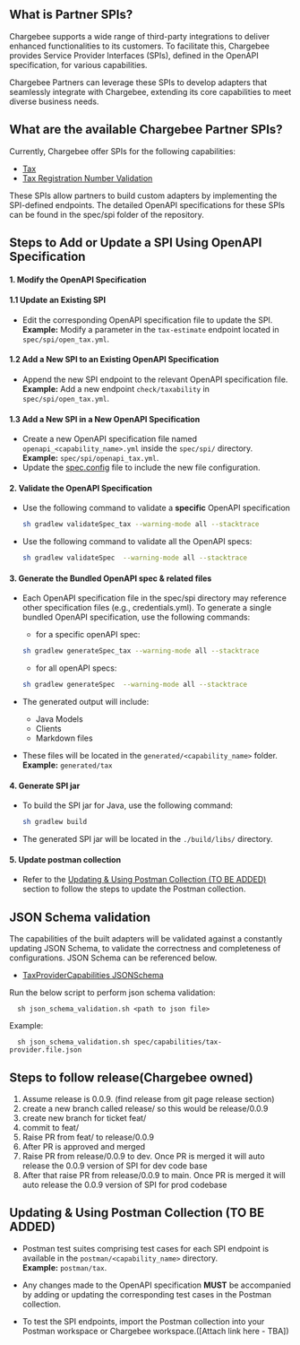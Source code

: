 ## What is Partner SPIs?
Chargebee supports a wide range of third-party integrations to deliver enhanced functionalities to its customers. To facilitate this, Chargebee provides Service Provider Interfaces (SPIs), defined in the OpenAPI specification, for various capabilities.

Chargebee Partners can leverage these SPIs to develop adapters that seamlessly integrate with Chargebee, extending its core capabilities to meet diverse business needs.


## What are the available Chargebee Partner SPIs? 
Currently, Chargebee offer SPIs for the following capabilities:

- [Tax](https://chargebee.mintlify.app/api-reference/v2/docs/Overview) <!-- should we have a better name for this? -->
- [Tax Registration Number Validation](https://chargebee.mintlify.app/api-reference/v2/docs/Overview)

These SPIs allow partners to build custom adapters by implementing the SPI-defined endpoints. The detailed OpenAPI specifications for these SPIs can be found in the spec/spi folder of the repository.

## Steps to Add or Update a SPI Using OpenAPI Specification

#### 1. Modify the OpenAPI Specification

#### 1.1 Update an Existing SPI
- Edit the corresponding OpenAPI specification file to update the SPI.  
  **Example:** Modify a parameter in the `tax-estimate` endpoint located in `spec/spi/open_tax.yml`.

#### 1.2 Add a New SPI to an Existing OpenAPI Specification
- Append the new SPI endpoint to the relevant OpenAPI specification file.  
  **Example:** Add a new endpoint `check/taxability` in `spec/spi/open_tax.yml`.

#### 1.3 Add a New SPI in a New OpenAPI Specification
- Create a new OpenAPI specification file named `openapi_<capability_name>.yml` inside the `spec/spi/` directory.  
  **Example:** `spec/spi/openapi_tax.yml`.
- Update the [spec.config](spec.config) file to include the new file configuration.


#### 2. Validate the OpenAPI Specification
- Use the following command to validate a **specific** OpenAPI specification
  ```bash
  sh gradlew validateSpec_tax --warning-mode all --stacktrace
  ```

- Use the following command to validate all the OpenAPI specs:
  ```bash
  sh gradlew validateSpec  --warning-mode all --stacktrace  
  ```

#### 3. Generate the Bundled OpenAPI spec & related files
- Each OpenAPI specification file in the spec/spi directory may reference other specification files (e.g., credentials.yml).
  To generate a single bundled OpenAPI specification, use the following commands:
  - for a specific openAPI spec:
  ```bash
  sh gradlew generateSpec_tax --warning-mode all --stacktrace
  ```

  - for all openAPI specs:
  ```bash
  sh gradlew generateSpec  --warning-mode all --stacktrace
  ```

- The generated output will include:
  - Java Models
  - Clients
  - Markdown files

- These files will be located in the `generated/<capability_name>` folder. **Example:** `generated/tax`

#### 4. Generate SPI jar
- To build the SPI jar for Java, use the following command:
  ```bash
  sh gradlew build
  ```
- The generated SPI jar will be located in the `./build/libs/` directory.

#### 5. Update postman collection
- Refer to the [Updating & Using Postman Collection (TO BE ADDED)](#updating--using-postman-collection-to-be-added) section to follow the steps to update the Postman collection.

<!--
## Getting Started

Please follow the installation instruction of generated readme to generate the jar of this project. Currently, this jar is used as a dependency in chargebee-app too to use APIs as well as models.

Add dependency
```maven
<dependency>
    <groupId>org.chargebee.spi</groupId>
    <artifactId>cb-provider-spi</artifactId>
    <version>${version}</version>
</dependency>
```

Following sample Java code demonstrates how to use the APIs and models from this project:

```java

/// Import classes:
import org.chargebee.spi.tax.client.ApiClient;
import org.chargebee.spi.tax.client.ApiException;
import org.chargebee.spi.tax.client.Configuration;
import org.chargebee.spi.tax.client.auth.*;
import org.chargebee.spi.tax.client.models.*;
import org.chargebee.spi.tax.api.AddressApi;

public class Example {
  public static void main(String[] args) {
    ApiClient defaultClient = Configuration.getDefaultApiClient();
    defaultClient.setBasePath("https://rest.taxes.provider.com/api/v1");

    // Configure API key authorization: apiKey
    ApiKeyAuth apiKey = (ApiKeyAuth) defaultClient.getAuthentication("apiKey");
    apiKey.setApiKey("YOUR API KEY");
    // Uncomment the following line to set a prefix for the API key, e.g. "Token" (defaults to null)
    //apiKey.setApiKeyPrefix("Token");

    // Configure HTTP bearer authorization: bearerAuth
    HttpBearerAuth bearerAuth = (HttpBearerAuth) defaultClient.getAuthentication("bearerAuth");
    bearerAuth.setBearerToken("BEARER TOKEN");

    AddressApi apiInstance = new AddressApi(defaultClient);
    CheckAddressTaxabilityRequest checkAddressTaxabilityRequest = new CheckAddressTaxabilityRequest(); // CheckAddressTaxabilityRequest | 
    try {
      CheckAddressTaxabilityResponse result = apiInstance.checkAddressTaxability(checkAddressTaxabilityRequest);
      System.out.println(result);
    } catch (ApiException e) {
      System.err.println("Exception when calling AddressApi#checkAddressTaxability");
      System.err.println("Status code: " + e.getCode());
      System.err.println("Reason: " + e.getResponseBody());
      System.err.println("Response headers: " + e.getResponseHeaders());
      e.printStackTrace();
    }
  }
}

```
-->

## JSON Schema validation
The capabilities of the built adapters will be validated against a constantly updating JSON Schema, to validate the correctness and completeness of configurations. JSON Schema can be referenced below.
- [TaxProviderCapabilities JSONSchema](spec/capabilities/tax-provider.schema.json)

Run the below script to perform json schema validation:
```shell
  sh json_schema_validation.sh <path to json file>
```
Example:
```shell
  sh json_schema_validation.sh spec/capabilities/tax-provider.file.json
```

## Steps to follow release(Chargebee owned)
1. Assume release is 0.0.9. (find release from git page release section)
2. create a new branch called release/<release> so this would be release/0.0.9
3. create new branch for ticket feat/<ticket-number>
4. commit to  feat/<ticket-number>
5. Raise PR from feat/<ticket-number> to release/0.0.9
6. After PR is approved and merged
7. Raise PR from release/0.0.9 to dev. Once PR is merged it will auto release the 0.0.9 version of SPI for dev code base
8. After that raise PR from release/0.0.9 to main. Once PR is merged it will auto release the 0.0.9 version of SPI for prod codebase

## Updating & Using Postman Collection (TO BE ADDED)

- Postman test suites comprising test cases for each SPI endpoint is available in the `postman/<capability_name>` directory.  
  **Example:** `postman/tax`.

- Any changes made to the OpenAPI specification **MUST** be accompanied by adding or updating the corresponding test cases in the Postman collection.

- To test the SPI endpoints, import the Postman collection into your Postman workspace or Chargebee workspace.([Attach link here - TBA]) 